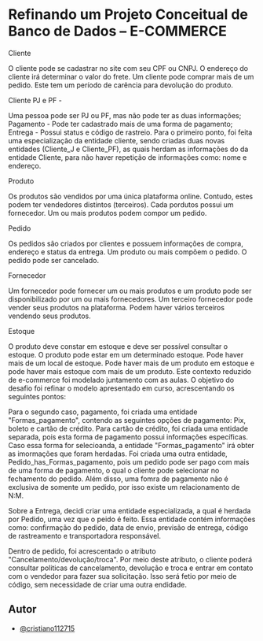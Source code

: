 
# Refinando um Projeto Conceitual de Banco de Dados – E-COMMERCE


Cliente

O cliente pode se cadastrar no site com seu CPF ou CNPJ.
O endereço do cliente irá determinar o valor do frete.
Um cliente pode comprar mais de um pedido. Este tem um período de carência para devolução do produto.

Cliente PJ e PF - 

Uma pessoa pode ser PJ ou PF, mas não pode ter as duas informações;
Pagamento - Pode ter cadastrado mais de uma forma de pagamento;
Entrega - Possui status e código de rastreio.
Para o primeiro ponto, foi feita uma especialização da entidade cliente, sendo criadas duas novas entidades (Cliente_J e Cliente_PF), as quais herdam as informações do da entidade Cliente, para não haver repetição de informações como: nome e endereço.

Produto

Os produtos são vendidos por uma única plataforma online. Contudo, estes podem ter vendedores distintos (terceiros).
Cada pordutos possui um fornecedor.
Um ou mais produtos podem compor um pedido.

Pedido

Os pedidos são criados por clientes e possuem informações de compra, endereço e status da entrega.
Um produto ou mais compõem o pedido.
O pedido pode ser cancelado.

Fornecedor

Um fornecedor pode fornecer um ou mais produtos e um produto pode ser disponibilizado por um ou mais fornecedores.
Um terceiro fornecedor pode vender seus produtos na plataforma. Podem haver vários terceiros vendendo seus produtos.

Estoque

O produto deve constar em estoque e deve ser possível consultar o estoque.
O produto pode estar em um determinado estoque. Pode haver mais de um local de estoque.
Pode haver mais de um produto em estoque e pode haver mais estoque com mais de um produto.
Este contexto reduzido de e-commerce foi modelado juntamento com as aulas. O objetivo do desafio foi refinar o modelo apresentado em curso, acrescentando os seguintes pontos:



Para o segundo caso, pagamento, foi criada uma entidade "Formas_pagamento", contendo as seguintes opções de pagamento: Pix, boleto e cartão de crédito. Para cartão de crédito, foi criada uma entidade separada, pois esta forma de pagamento possui informações específicas. Caso essa forma for selecioanda, a entidade "Formas_pagamento" irá obter as imormações que foram herdadas. Foi criada uma outra entidade, Pedido_has_Formas_pagamento, pois um pedido pode ser pago com mais de uma forma de pagamento, o qual o cliente pode selecionar no fechamento do pedido. Além disso, uma fomra de pagamento não é exclusiva de somente um pedido, por isso existe um relacionamento de N:M.

Sobre a Entrega, decidi criar uma entidade especializada, a qual é herdada por Pedido, uma vez que o peido é feito. Essa entidade contém informações como: confirmação do pedido, data de envio, previsão de entrega, código de rastreamento e transportadora responsável.

Dentro de pedido, foi acrescentado o atributo "Cancelamento/devolução/troca". Por meio deste atributo, o cliente poderá consultar politicas de cancelamento, devolução e troca e entrar em contato com o vendedor para fazer sua solicitação. Isso será fetio por meio de código, sem necessidade de criar uma outra endidade.

## Autor

- [@cristiano112715](https://www.github.com/cristiano112715)

